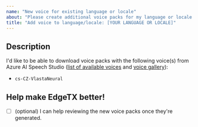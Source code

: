 ```yaml
---
name: "New voice for existing language or locale"
about: "Please create additional voice packs for my language or locale!"
title: "Add voice to language/locale: [YOUR LANGUAGE OR LOCALE]"
---
```


## Description

I'd like to be able to download voice packs with the following voice(s) from Azure AI Speech Studio ([list of available voices][voices] and [voice gallery][gallery]):

<!-- Please list voices from the Azure Speech Services that you'd like to use. Example: `fr_BE`, Japanese, Spanish (Colombia) and add them to the issue title as well. -->

- `cs-CZ-VlastaNeural` <!-- for example -->

## Help make EdgeTX better!

<!-- You'll be able to check these boxes once the issue is created. -->

- [ ] (optional) I can help reviewing the new voice packs once they're generated.

  [gallery]: https://speech.microsoft.com/portal/voicegallery
  [voices]: https://learn.microsoft.com/en-us/azure/ai-services/speech-service/language-support?tabs=tts#prebuilt-neural-voices
